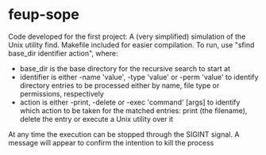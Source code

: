 # feup-sope
Code developed for the first project: A (very simplified) simulation of the Unix utility find.
Makefile included for easier compilation. To run, use "sfind base_dir identifier action", where:
- base_dir is the base directory for the recursive search to start at
- identifier is either -name 'value', -type 'value' or -perm 'value' to identify directory entries to be processed either by name, file type or permissions, respectively
- action is either -print, -delete or -exec 'command' [args] to identify which action to be taken for the matched entries: print (the filename), delete the entry or execute a Unix utility over it

At any time the execution can be stopped through the SIGINT signal. A message will appear to confirm the intention to kill the process
